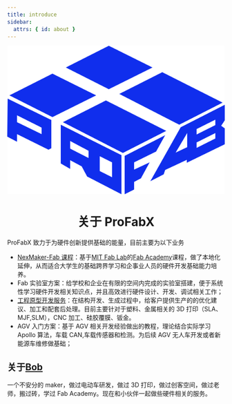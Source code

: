 ```yaml
---
title: introduce
sidebar:
  attrs: { id: about }
---
```


<div align=center>
	<img src="/src/assets/logo.svg" />
</div>

# <center> 关于 ProFabX

ProFabX 致力于为硬件创新提供基础的能量，目前主要为以下业务

- [NexMaker-Fab 课程](https://www.nexmaker.com/)：基于[MIT Fab Lab](https://www.fablabs.io/)的[Fab Academy](https://fabacademy.org/)课程，做了本地化延伸，从而适合大学生的基础跨界学习和企事业人员的硬件开发基础能力培养。
- Fab 实验室方案：给学校和企业在有限的空间内完成的实验室搭建，便于系统性学习硬件开发相关知识点，并且高效进行硬件设计、开发、调试相关工作；
- [工程原型开发服务](https://profabx.com/prototype/)：在结构开发、生成过程中，给客户提供生产的的优化建议、加工和配套后处理。目前主要针对于塑料、金属相关的 3D 打印（SLA、MJF,SLM），CNC 加工、硅胶覆膜、钣金。
- AGV 入门方案：基于 AGV 相关开发经验做出的教程，理论结合实际学习 Apollo 算法，车载 CAN,车载传感器和检测。为后续 AGV 无人车开发或者新能源车维修做基础；


## 关于[Bob](bobwu@profabx.com)

一个不安分的 maker，做过电动车研发，做过 3D 打印，做过创客空间，做过老师，搬过砖，学过 Fab Academy。现在和小伙伴一起做些硬件相关的服务。
